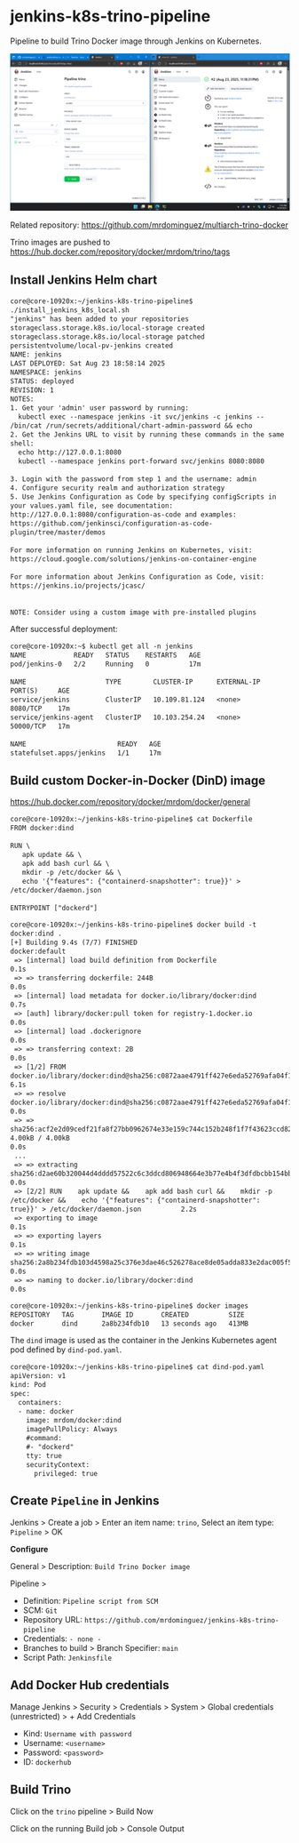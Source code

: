 # jenkins-k8s-trino-pipeline
Pipeline to build Trino Docker image through Jenkins on Kubernetes.

![Alt text](jenkins-k8s-trino-pipeline.png?raw=true)

Related repository: https://github.com/mrdominguez/multiarch-trino-docker

Trino images are pushed to https://hub.docker.com/repository/docker/mrdom/trino/tags

## Install Jenkins Helm chart
```
core@core-10920x:~/jenkins-k8s-trino-pipeline$ ./install_jenkins_k8s_local.sh
"jenkins" has been added to your repositories
storageclass.storage.k8s.io/local-storage created
storageclass.storage.k8s.io/local-storage patched
persistentvolume/local-pv-jenkins created
NAME: jenkins
LAST DEPLOYED: Sat Aug 23 18:58:14 2025
NAMESPACE: jenkins
STATUS: deployed
REVISION: 1
NOTES:
1. Get your 'admin' user password by running:
  kubectl exec --namespace jenkins -it svc/jenkins -c jenkins -- /bin/cat /run/secrets/additional/chart-admin-password && echo
2. Get the Jenkins URL to visit by running these commands in the same shell:
  echo http://127.0.0.1:8080
  kubectl --namespace jenkins port-forward svc/jenkins 8080:8080

3. Login with the password from step 1 and the username: admin
4. Configure security realm and authorization strategy
5. Use Jenkins Configuration as Code by specifying configScripts in your values.yaml file, see documentation: http://127.0.0.1:8080/configuration-as-code and examples: https://github.com/jenkinsci/configuration-as-code-plugin/tree/master/demos

For more information on running Jenkins on Kubernetes, visit:
https://cloud.google.com/solutions/jenkins-on-container-engine

For more information about Jenkins Configuration as Code, visit:
https://jenkins.io/projects/jcasc/


NOTE: Consider using a custom image with pre-installed plugins
```
After successful deployment:
```
core@core-10920x:~$ kubectl get all -n jenkins
NAME            READY   STATUS    RESTARTS   AGE
pod/jenkins-0   2/2     Running   0          17m

NAME                    TYPE        CLUSTER-IP      EXTERNAL-IP   PORT(S)     AGE
service/jenkins         ClusterIP   10.109.81.124   <none>        8080/TCP    17m
service/jenkins-agent   ClusterIP   10.103.254.24   <none>        50000/TCP   17m

NAME                       READY   AGE
statefulset.apps/jenkins   1/1     17m
```

## Build custom Docker-in-Docker (DinD) image
https://hub.docker.com/repository/docker/mrdom/docker/general
```
core@core-10920x:~/jenkins-k8s-trino-pipeline$ cat Dockerfile
FROM docker:dind

RUN \
   apk update && \
   apk add bash curl && \
   mkdir -p /etc/docker && \
   echo '{"features": {"containerd-snapshotter": true}}' > /etc/docker/daemon.json

ENTRYPOINT ["dockerd"]
```
```
core@core-10920x:~/jenkins-k8s-trino-pipeline$ docker build -t docker:dind .
[+] Building 9.4s (7/7) FINISHED                                                                                                                                    docker:default
 => [internal] load build definition from Dockerfile                                                                                                                          0.1s
 => => transferring dockerfile: 244B                                                                                                                                          0.0s
 => [internal] load metadata for docker.io/library/docker:dind                                                                                                                0.7s
 => [auth] library/docker:pull token for registry-1.docker.io                                                                                                                 0.0s
 => [internal] load .dockerignore                                                                                                                                             0.0s
 => => transferring context: 2B                                                                                                                                               0.0s
 => [1/2] FROM docker.io/library/docker:dind@sha256:c0872aae4791ff427e6eda52769afa04f17b5cf756f8267e0d52774c99d5c9de                                                          6.1s
 => => resolve docker.io/library/docker:dind@sha256:c0872aae4791ff427e6eda52769afa04f17b5cf756f8267e0d52774c99d5c9de                                                          0.0s
 => => sha256:acf2e2d09cedf21fa8f27bb0962674e33e159c744c152b248f1f7f43623ccd82 4.00kB / 4.00kB                                                                                0.0s
 ...
 => => extracting sha256:d2ae60b320044d4dddd57522c6c3ddcd806948664e3b77e4b4f3dfdbcbb154bb                                                                                     0.0s
 => [2/2] RUN    apk update &&    apk add bash curl &&    mkdir -p /etc/docker &&    echo '{"features": {"containerd-snapshotter": true}}' > /etc/docker/daemon.json          2.2s
 => exporting to image                                                                                                                                                        0.1s
 => => exporting layers                                                                                                                                                       0.1s
 => => writing image sha256:2a8b234fdb103d4598a25c376e3dae46c526278ace8de05adda833e2dac005f5                                                                                  0.0s
 => => naming to docker.io/library/docker:dind                                                                                                                                0.0s
```
```
core@core-10920x:~/jenkins-k8s-trino-pipeline$ docker images
REPOSITORY   TAG       IMAGE ID       CREATED          SIZE
docker       dind      2a8b234fdb10   13 seconds ago   413MB
```
The `dind` image is used as the container in the Jenkins Kubernetes agent pod defined by `dind-pod.yaml`.
```
core@core-10920x:~/jenkins-k8s-trino-pipeline$ cat dind-pod.yaml
apiVersion: v1
kind: Pod
spec:
  containers:
  - name: docker
    image: mrdom/docker:dind
    imagePullPolicy: Always
    #command:
    #- "dockerd"
    tty: true
    securityContext:
      privileged: true
```

## Create `Pipeline` in Jenkins
Jenkins > Create a job > Enter an item name: `trino`, Select an item type: `Pipeline` > OK

**Configure**

General > Description: `Build Trino Docker image`

Pipeline >

- Definition: `Pipeline script from SCM`
- SCM: `Git`
- Repository URL: `https://github.com/mrdominguez/jenkins-k8s-trino-pipeline`
- Credentials: `- none -`
- Branches to build > Branch Specifier: `main`
- Script Path: `Jenkinsfile`

## Add Docker Hub credentials

Manage Jenkins > Security > Credentials > System > Global credentials (unrestricted) > + Add Credentials

- Kind: `Username with password`
- Username: `<username>`
- Password: `<password>`
- ID: `dockerhub`

## Build Trino
Click on the `trino` pipeline > Build Now

Click on the running Build job > Console Output
